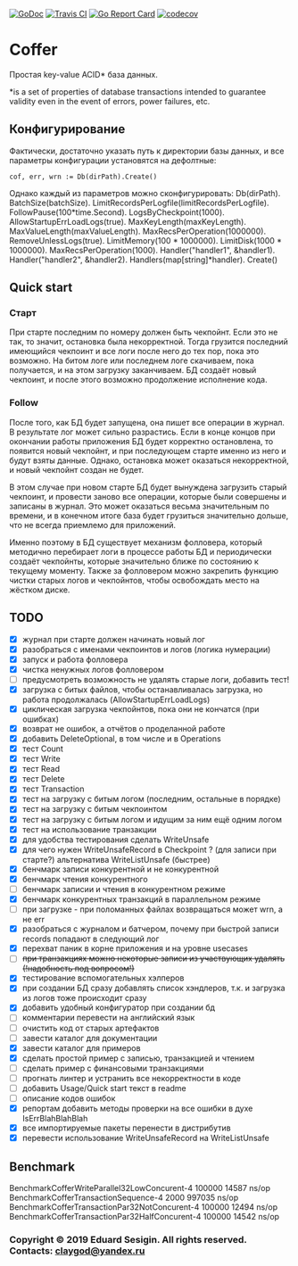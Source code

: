 [![GoDoc](https://godoc.org/github.com/claygod/coffer?status.svg)](https://godoc.org/github.com/claygod/coffer) [![Travis CI](https://travis-ci.org/claygod/coffer.svg?branch=master)](https://travis-ci.org/claygod/coffer) [![Go Report Card](https://goreportcard.com/badge/github.com/claygod/coffer)](https://goreportcard.com/report/github.com/claygod/coffer) [![codecov](https://codecov.io/gh/claygod/coffer/branch/master/graph/badge.svg)](https://codecov.io/gh/claygod/coffer)

# Coffer

Простая key-value ACID* база данных.

*is a set of properties of database transactions intended to guarantee validity even in the event of errors, power failures, etc.

## Конфигурирование

Фактически, достаточно указать путь к директории базы данных, и все параметры конфигурации установятся на дефолтные:

	cof, err, wrn := Db(dirPath).Create()

Однако каждый из параметров можно сконфигурировать:
	Db(dirPath).
	BatchSize(batchSize).
	LimitRecordsPerLogfile(limitRecordsPerLogfile).
	FollowPause(100*time.Second).
	LogsByCheckpoint(1000).
	AllowStartupErrLoadLogs(true).
	MaxKeyLength(maxKeyLength).
	MaxValueLength(maxValueLength).
	MaxRecsPerOperation(1000000).
	RemoveUnlessLogs(true).
	LimitMemory(100 * 1000000).
	LimitDisk(1000 * 1000000).
	MaxRecsPerOperation(1000).
	Handler("handler1", &handler1).
	Handler("handler2", &handler2).
	Handlers(map[string]*handler).
	Create()
	
## Quick start

### Старт

При старте последним по номеру должен быть чекпойнт. Если это не так, то значит, остановка была некорректной.
Тогда грузится последний имеющийся чекпоинт и все логи после него до тех пор, пока это возможно. На битом логе
или последнем логе скачиваем, пока получается, и на этом загрузку заканчиваем. БД создаёт новый чекпоинт,
и после этого возможно продолжение исполнение кода.

### Follow

После того, как БД будет запущена, она пишет все операции в журнал. В результате лог может сильно разрастись.
Если в конце концов при окончании работы приложения БД будет корректно остановлена,
то появится новый чекпойнт, и при последующем старте именно из него и будут взяты данные.
Однако, остановка может оказаться некорректной, и новый чекпойнт создан не будет.

В этом случае при новом старте БД будет вынуждена загрузить старый чекпоинт, и провести заново все операции,
которые были совершены и записаны в журнал. Это может оказаться весьма значительным по времени, и в конечном
итоге база будет грузиться значительно дольше, что не всегда приемлемо для приложений.

Именно поэтому в БД существует механизм фолловера, который методично перебирает логи в процессе работы БД
и периодически создаёт чекпойнты, которые значительно ближе по состоянию к текущему моменту.
Также за фолловером можно закрепить функцию чистки старых логов и чекпойнтов, чтобы освобождать
место на жёстком диске.

## TODO

- [x] журнал при старте должен начинать новый лог
- [x] разобраться с именами чекпоинтов и логов (логика нумерации)
- [x] запуск и работа фолловера
- [x] чистка ненужных логов фолловером
- [ ] предусмотреть возможность не удалять старые логи, добавить тест!
- [x] загрузка с битых файлов, чтобы останавливалась загрузка, но работа продолжалась (AllowStartupErrLoadLogs)
- [x] циклическая загрузка чекпойнтов, пока они не кончатся (при ошибках)
- [x] возврат не ошибок, а отчётов о проделанной работе
- [x] добавить DeleteOptional,  в том числе и в Operations
- [x] тест Count
- [x] тест Write
- [x] тест Read
- [x] тест Delete
- [x] тест Transaction
- [x] тест на загрузку с битым логом (последним, остальные в порядке)
- [x] тест на загрузку с битым чекпоинтом
- [x] тест на загрузку с битым логом и идущим за ним ещё одним логом
- [x] тест на использование транзакции
- [x] для удобства тестирования сделать WriteUnsafe
- [x] для чего нужен WriteUnsafeRecord в Checkpoint ? (для записи при старте?) альтернатива WriteListUnsafe (быстрее)
- [x] бенчмарк записи конкурентной и не конкурентной
- [x] бенчмарк чтения конкурентного
- [ ] бенчмарк записии и чтения в конкурентном режиме
- [x] бенчмарк конкурентных транзакций в параллельном режиме
- [ ] при загрузке - при поломанных файлах возвращаться может wrn, а не err
- [x] разобраться с журналом и батчером, почему при быстрой записи records попадают в следующий лог
- [x] перехват паник в корне приложения и на уровне usecases
- [ ] ~~при транзакциях можно некоторые записи из участвующих удалять (!надобность под вопросом!)~~
- [x] тестирование вспомогательных хэлперов
- [x] при создании БД сразу добавлять список хэндлеров, т.к. и загрузка из логов тоже происходит сразу
- [x] добавить удобный конфигуратор при создании бд
- [ ] комментарии перевести на английский язык
- [ ] очистить код от старых артефактов
- [ ] завести каталог для документации
- [x] завести каталог для примеров
- [x] сделать простой пример с записью, транзакцией и чтением
- [ ] сделать пример с финансовыми транзакциями
- [ ] прогнать линтер и устранить все некорректности в коде
- [ ] добавить Usage/Quick start текст в readme
- [ ] описание кодов ошибок
- [x] репортам добавить методы проверки на все ошибки в духе IsErrBlahBlahBlah
- [x] все импортируемые пакеты перенести в дистрибутив
- [x] перевести использование WriteUnsafeRecord на WriteListUnsafe

## Benchmark

BenchmarkCofferWriteParallel32LowConcurent-4			100000		 14587 ns/op
BenchmarkCofferTransactionSequence-4					  2000		997035 ns/op
BenchmarkCofferTransactionPar32NotConcurent-4			100000		 12494 ns/op
BenchmarkCofferTransactionPar32HalfConcurent-4		100000		 14542 ns/op

### Copyright © 2019 Eduard Sesigin. All rights reserved. Contacts: <claygod@yandex.ru>
